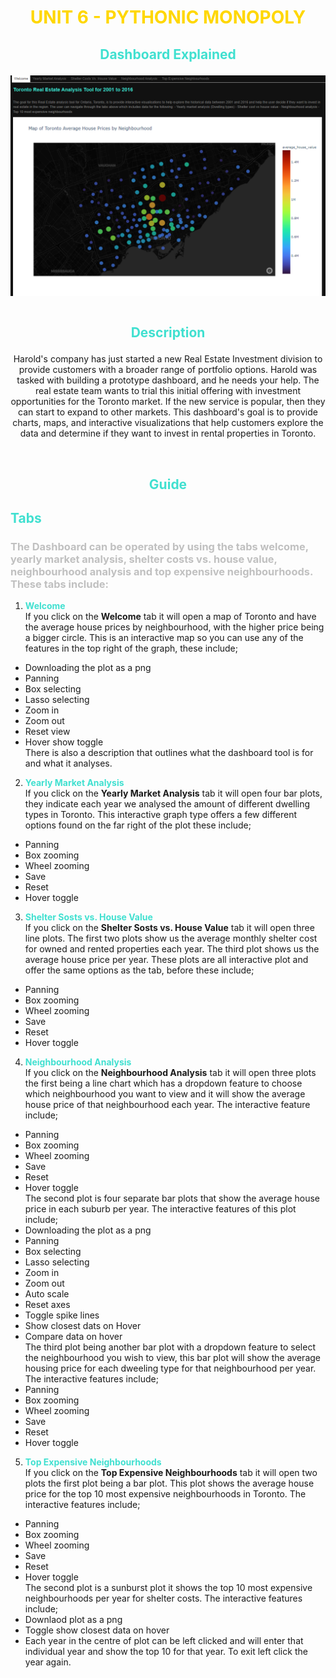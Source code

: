 # <p align="center"> <span style="color:gold">**UNIT 6 - PYTHONIC MONOPOLY**</span>
## <p align="center"> <span style="color:turquoise">**Dashboard Explained**</span>

<p align="center">
<img src="images/toronto_map.png"
     alt="Markdown Monster icon"
     style="float: left; margin-right: 10px;" />
<p>&nbsp;


## <p align="center"> <span style="color:turquoise">**Description**</span>

<p align="center"> Harold's company has just started a new Real Estate Investment division to provide customers with a broader range of portfolio options. Harold was tasked with building a prototype dashboard, and he needs your help. The real estate team wants to trial this initial offering with investment opportunities for the Toronto market. If the new service is popular, then they can start to expand to other markets.
This dashboard's goal is to provide charts, maps, and interactive visualizations that help customers explore the data and determine if they want to invest in rental properties in Toronto.

<p>&nbsp;

## <p align="center"> <span style="color:turquoise">**Guide**</span>
## <span style="color:turquoise">**Tabs** </span>
### <span style="color:silver">The Dashboard can be operated by using the tabs welcome, yearly market analysis, shelter costs vs. house value, neighbourhood analysis and top expensive neighbourhoods. These tabs include: </span>
1. <span style="color:turquoise"> **Welcome** </span>   
If you click on the **Welcome** tab it will open a map of Toronto and have the average house prices by neighbourhood, with the higher price being a bigger circle. This is an interactive map so you can use any of the features in the top right of the graph, these include; 
- Downloading the plot as a png 
- Panning
- Box selecting
- Lasso selecting
- Zoom in
- Zoom out
- Reset view
- Hover show toggle   
There is also a description that outlines what the dashboard tool is for and what it analyses.  

2. <span style="color:turquoise">**Yearly Market Analysis**  </span>   
If you click on the **Yearly Market Analysis** tab it will open four bar plots, they indicate each year we analysed the amount of different dwelling types in Toronto. This interactive graph type offers a few different options found on the far right of the plot these include; 
- Panning 
- Box zooming 
- Wheel zooming 
- Save 
- Reset 
- Hover toggle
3. <span style="color:turquoise">**Shelter Sosts vs. House Value**  </span>  
If you click on the **Shelter Sosts vs. House Value** tab it will open three line plots. The first two plots show us the average monthly shelter cost for owned and rented properties each year. The third plot shows us the average house price per year. These plots are all interactive plot and offer the same options as the tab, before these include; 
- Panning 
- Box zooming 
- Wheel zooming 
- Save 
- Reset 
- Hover toggle
4. <span style="color:turquoise">**Neighbourhood Analysis**  </span>   
If you click on the **Neighbourhood Analysis** tab it will open three plots the first being a line chart which has a dropdown feature to choose which neighbourhood you want to view and it will show the average house price of that neighbourhood each year. The interactive feature include; 
- Panning 
- Box zooming 
- Wheel zooming 
- Save 
- Reset 
- Hover toggle  
The second plot is four separate bar plots that show the average house price in each suburb per year. The interactive features of this plot include;
- Downloading the plot as a png 
- Panning
- Box selecting
- Lasso selecting
- Zoom in
- Zoom out
- Auto scale
- Reset axes
- Toggle spike lines
- Show closest dats on Hover 
- Compare data on hover  
The third plot being another bar plot with a dropdown feature to select the neighbourhood you wish to view, this bar plot will show the average housing price for each dweeling type for that neighbourhood per year. The interactive features include;
- Panning 
- Box zooming 
- Wheel zooming 
- Save 
- Reset 
- Hover toggle 
5. <span style="color:turquoise">**Top Expensive Neighbourhoods**  </span>   
If you click on the **Top Expensive Neighbourhoods** tab it will open two plots the first plot being a bar plot. This plot shows the average house price for the top 10 most expensive neighbourhoods in Toronto. The interactive features include;
- Panning 
- Box zooming 
- Wheel zooming 
- Save 
- Reset 
- Hover toggle  
The second plot is a sunburst plot it shows the top 10 most expensive neighbourhoods per year for shelter costs. The interactive features include;
- Downlaod plot as a png
- Toggle show closest data on hover
- Each year in the centre of plot can be left clicked and will enter that individual year and show the top 10 for that year. To exit left click the year again. 

